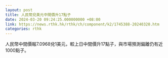 ```yaml
---
layout: post
title: 人民幣兌美元中間價升17點子
date: 2024-03-20 09:24:25.000000000 +08:00
link: https://news.rthk.hk/rthk/ch/component/k2/1745388-20240320.htm
categories: rthk
---
```


人民幣中間價報7.0968兌1美元，較上日中間價升17點子，與市場預測偏離仍有近1000點子。
